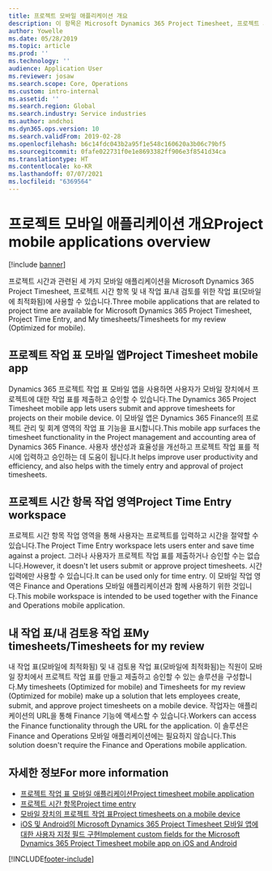 ```yaml
---
title: 프로젝트 모바일 애플리케이션 개요
description: 이 항목은 Microsoft Dynamics 365 Project Timesheet, 프로젝트 시간 항목 및 모바일 장치에서 사용할 수 있는 내 작업 표/작업 표의 프로젝트 시간 관련 애플리케이션에 대한 일반 정보를 제공합니다.
author: Yowelle
ms.date: 05/28/2019
ms.topic: article
ms.prod: ''
ms.technology: ''
audience: Application User
ms.reviewer: josaw
ms.search.scope: Core, Operations
ms.custom: intro-internal
ms.assetid: ''
ms.search.region: Global
ms.search.industry: Service industries
ms.author: andchoi
ms.dyn365.ops.version: 10
ms.search.validFrom: 2019-02-28
ms.openlocfilehash: b6c14fdc043b2a95f1e548c160620a3b06c79bf5
ms.sourcegitcommit: 0fafe022731f0e1e8693382ff906e3f8541d34ca
ms.translationtype: HT
ms.contentlocale: ko-KR
ms.lasthandoff: 07/07/2021
ms.locfileid: "6369564"
---
```

# <a name="project-mobile-applications-overview"></a><span data-ttu-id="9fe8c-103">프로젝트 모바일 애플리케이션 개요</span><span class="sxs-lookup"><span data-stu-id="9fe8c-103">Project mobile applications overview</span></span>

[!include [banner](../includes/banner.md)]

<span data-ttu-id="9fe8c-104">프로젝트 시간과 관련된 세 가지 모바일 애플리케이션을 Microsoft Dynamics 365 Project Timesheet, 프로젝트 시간 항목 및 내 작업 표/내 검토를 위한 작업 표(모바일에 최적화됨)에 사용할 수 있습니다.</span><span class="sxs-lookup"><span data-stu-id="9fe8c-104">Three mobile applications that are related to project time are available for Microsoft Dynamics 365 Project Timesheet, Project Time Entry, and My timesheets/Timesheets for my review (Optimized for mobile).</span></span>

## <a name="project-timesheet-mobile-app"></a><span data-ttu-id="9fe8c-105">프로젝트 작업 표 모바일 앱</span><span class="sxs-lookup"><span data-stu-id="9fe8c-105">Project Timesheet mobile app</span></span>

<span data-ttu-id="9fe8c-106">Dynamics 365 프로젝트 작업 표 모바일 앱을 사용하면 사용자가 모바일 장치에서 프로젝트에 대한 작업 표를 제출하고 승인할 수 있습니다.</span><span class="sxs-lookup"><span data-stu-id="9fe8c-106">The Dynamics 365 Project Timesheet mobile app lets users submit and approve timesheets for projects on their mobile device.</span></span> <span data-ttu-id="9fe8c-107">이 모바일 앱은 Dynamics 365 Finance의 프로젝트 관리 및 회계 영역의 작업 표 기능을 표시합니다.</span><span class="sxs-lookup"><span data-stu-id="9fe8c-107">This mobile app surfaces the timesheet functionality in the Project management and accounting area of Dynamics 365 Finance.</span></span> <span data-ttu-id="9fe8c-108">사용자 생산성과 효율성을 개선하고 프로젝트 작업 표를 적시에 입력하고 승인하는 데 도움이 됩니다.</span><span class="sxs-lookup"><span data-stu-id="9fe8c-108">It helps improve user productivity and efficiency, and also helps with the timely entry and approval of project timesheets.</span></span>

## <a name="project-time-entry-workspace"></a><span data-ttu-id="9fe8c-109">프로젝트 시간 항목 작업 영역</span><span class="sxs-lookup"><span data-stu-id="9fe8c-109">Project Time Entry workspace</span></span>

<span data-ttu-id="9fe8c-110">프로젝트 시간 항목 작업 영역을 통해 사용자는 프로젝트를 입력하고 시간을 절약할 수 있습니다.</span><span class="sxs-lookup"><span data-stu-id="9fe8c-110">The Project Time Entry workspace lets users enter and save time against a project.</span></span> <span data-ttu-id="9fe8c-111">그러나 사용자가 프로젝트 작업 표를 제출하거나 승인할 수는 없습니다.</span><span class="sxs-lookup"><span data-stu-id="9fe8c-111">However, it doesn't let users submit or approve project timesheets.</span></span> <span data-ttu-id="9fe8c-112">시간 입력에만 사용할 수 있습니다.</span><span class="sxs-lookup"><span data-stu-id="9fe8c-112">It can be used only for time entry.</span></span> <span data-ttu-id="9fe8c-113">이 모바일 작업 영역은 Finance and Operations 모바일 애플리케이션과 함께 사용하기 위한 것입니다.</span><span class="sxs-lookup"><span data-stu-id="9fe8c-113">This mobile workspace is intended to be used together with the Finance and Operations mobile application.</span></span>

## <a name="my-timesheetstimesheets-for-my-review"></a><span data-ttu-id="9fe8c-114">내 작업 표/내 검토용 작업 표</span><span class="sxs-lookup"><span data-stu-id="9fe8c-114">My timesheets/Timesheets for my review</span></span>

<span data-ttu-id="9fe8c-115">내 작업 표(모바일에 최적화됨) 및 내 검토용 작업 표(모바일에 최적화됨)는 직원이 모바일 장치에서 프로젝트 작업 표를 만들고 제출하고 승인할 수 있는 솔루션을 구성합니다.</span><span class="sxs-lookup"><span data-stu-id="9fe8c-115">My timesheets (Optimized for mobile) and Timesheets for my review (Optimized for mobile) make up a solution that lets employees create, submit, and approve project timesheets on a mobile device.</span></span> <span data-ttu-id="9fe8c-116">작업자는 애플리케이션의 URL을 통해 Finance 기능에 액세스할 수 있습니다.</span><span class="sxs-lookup"><span data-stu-id="9fe8c-116">Workers can access the Finance functionality through the URL for the application.</span></span> <span data-ttu-id="9fe8c-117">이 솔루션은 Finance and Operations 모바일 애플리케이션에는 필요하지 않습니다.</span><span class="sxs-lookup"><span data-stu-id="9fe8c-117">This solution doesn't require the Finance and Operations mobile application.</span></span>

## <a name="for-more-information"></a><span data-ttu-id="9fe8c-118">자세한 정보</span><span class="sxs-lookup"><span data-stu-id="9fe8c-118">For more information</span></span>

- [<span data-ttu-id="9fe8c-119">프로젝트 작업 표 모바일 애플리케이션</span><span class="sxs-lookup"><span data-stu-id="9fe8c-119">Project timesheet mobile application</span></span>](project-timesheet.md)
- [<span data-ttu-id="9fe8c-120">프로젝트 시간 항목</span><span class="sxs-lookup"><span data-stu-id="9fe8c-120">Project time entry</span></span>]( project-time-entry-mobile-workspace.md)
- [<span data-ttu-id="9fe8c-121">모바일 장치의 프로젝트 작업 표</span><span class="sxs-lookup"><span data-stu-id="9fe8c-121">Project timesheets on a mobile device</span></span>](Mobile-timesheets.md)
- [<span data-ttu-id="9fe8c-122">iOS 및 Android의 Microsoft Dynamics 365 Project Timesheet 모바일 앱에 대한 사용자 지정 필드 구현</span><span class="sxs-lookup"><span data-stu-id="9fe8c-122">Implement custom fields for the Microsoft Dynamics 365 Project Timesheet mobile app on iOS and Android</span></span>](custom-fields-mobile.md)


[!INCLUDE[footer-include](../includes/footer-banner.md)]